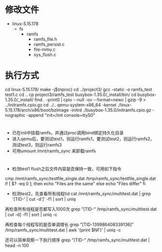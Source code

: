 # 修改文件
- linux-5.15.178
  - fs
    - ramfs
      - ramfs_file.h 
      - ramfs_persist.c
      - file-mmu.c
      - sys_flush.c

# 执行方式
cd linux-5.15.178/
make -j$(nproc)
cd ../project3/
gcc -static -o ramfs_test test1.c
cd ..
cp project3/ramfs_test busybox-1.35.0/_install/bin/
cd busybox-1.35.0/_install/
find . -print0 | cpio --null -ov --format=newc | gzip -9 > ../initramfs.cpio.gz
cd ../..
qemu-system-x86_64 -kernel ./linux-5.15.178/arch/x86/boot/bzImage -initrd ./busybox-1.35.0/initramfs.cpio.gz -nographic -append "init=/init console=ttyS0"

# 
- 已在init中挂载ramfs，并通过proc调用bind绑定持久化目录
- 进入qemu后，要测试test1，则运行ramfs1，要测试test2，则运行ramfs2，测试test3，则运行ramfs3
- 可用umount /mnt/ramfs_sync 来卸载ramfs

#
- 检测test1 flush之后文件内容是否保持一致，可用如下指令
  
cmp /mnt/ramfs_sync/testfile_single.dat /tmp/ramfs_sync/testfile_single.dat 
if [ $? -eq 0 ]; then
    echo "Files are the same"
else
    echo "Files differ"
fi

- 检测test2，先查看所有线程tid
cat /mnt/ramfs_sync/multitest.dat | grep '\[TID-' | cut -d']' -f1 | sort | uniq 

再检查所有线程是否都写入1000次
grep "\[TID-" /tmp/ramfs_sync/multitest.dat | cut -d] -f1 | sort | uniq -c 

再检查每个线程写的是否单调增长
grep "\[TID-139986408339136\]" /tmp/ramfs_sync/multitest.dat | awk '{print $NF}' | uniq -c 

还可以简单观察一下执行顺序
grep "\[TID-" /tmp/ramfs_sync/multitest.dat | head -n 100 